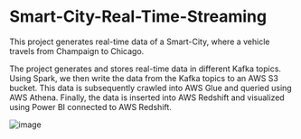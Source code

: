 # Smart-City-Real-Time-Streaming
This project generates real-time data of a Smart-City, where a vehicle travels from Champaign to Chicago.

The project generates and stores real-time data in different Kafka topics. Using Spark, we then write the data from the Kafka topics to an AWS S3 bucket. This data is subsequently crawled into AWS Glue and queried using AWS Athena. Finally, the data is inserted into AWS Redshift and visualized using Power BI connected to AWS Redshift.

![image](https://github.com/pranavsharma9/Smart-City-Real-Time-Streaming/assets/49152887/96cf64c1-34d8-4289-83a6-07ca573884e2)

